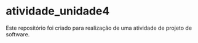 # atividade_unidade4
Este repositório foi criado para realização de uma atividade de projeto de software.
